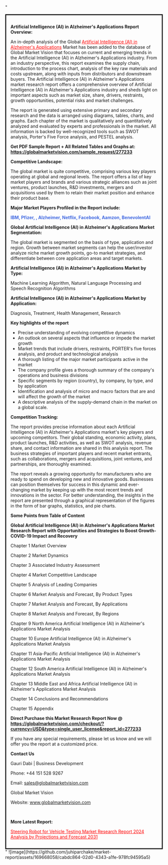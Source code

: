 "<div style='border: 3px solid black; padding: 1em;'>

<strong>Artificial Intelligence (AI) in Alzheimer's Applications Report Overview:</strong>

An in-depth analysis of the Global <a style='color: #ff0000;' href='https://globalmarketvision.com/reports/global-artificial-intelligence-ai-in-alzheimer-s-applications-market/277233'>Artificial Intelligence (AI) in Alzheimer's Applications</a> Market has been added to the database of Global Market Vision that focuses on current and emerging trends in the Artificial Intelligence (AI) in Alzheimer's Applications industry. From an industry perspective, this report examines the supply chain, introduction to the process chart, analysis of the key raw materials and costs upstream, along with inputs from distributors and downstream buyers. The Artificial Intelligence (AI) in Alzheimer's Applications market research report offers a comprehensive overview of Artificial Intelligence (AI) in Alzheimer's Applications industry and sheds light on important aspects such as market size, share, drivers, restraints, growth opportunities, potential risks and market challenges.

The report is generated using extensive primary and secondary research and the data is arranged using diagrams, tables, charts, and graphs. Each chapter of the market is qualitatively and quantitatively analyzed and evaluated by experts and professionals in the market. All information is backed by well-recognized tools such as SWOT analysis, Porter's Five Force analysis, and PESTEL analysis.

<strong>Get PDF Sample Report + All Related Tables and Graphs at</strong><strong>:</strong><strong> <a style='color: #ff0000;' href='https://globalmarketvision.com/sample_request/277233?utm_source=linkedinPulse&utm_medium=SN&utm_campaign=SN'><strong>https://globalmarketvision.com/sample_request/277233</strong></a></strong>

<strong>Competitive Landscape:</strong>

The global market is quite competitive, comprising various key players operating at global and regional levels. The report offers a list of key market players and brands and various strategic alliances such as joint ventures, product launches, R&amp;D investments, mergers and acquisitions used by them to retain their market position and enhance their product base.

<strong>Major Market Players Profiled in the Report include:</strong>

<strong style='color: #4169e1;'>IBM, Pfizer, , Alzheimer, Netflix, Facebook, Aamzon, BenevolentAI</strong>

<strong>Global Artificial Intelligence (AI) in Alzheimer's Applications Market Segmentation:</strong>

The global market is segmented on the basis of type, application and region. Growth between market segments can help the user/investor analyze niche market growth points, go-to market strategies, and differentiate between core application areas and target markets.

<strong>Artificial Intelligence (AI) in Alzheimer's Applications Market by Type</strong><strong>:</strong>

Machine Learning Algorithm, Natural Language Processing and Speech Recognition Algorithms

<strong>Artificial Intelligence (AI) in Alzheimer's Applications Market by</strong><strong> Application:</strong>

Diagnosis, Treatment, Health Management, Research

<strong>Key highlights of the report</strong>
<ul>
  <li>Precise understanding of evolving competitive dynamics</li>
  <li>An outlook on several aspects that influence or impede the market growth</li>
  <li>Market trends that include drivers, restraints, PORTER's five forces analysis, and product and technological analysis</li>
  <li>A thorough listing of the major market participants active in the market</li>
  <li>The company profile gives a thorough summary of the company's operations and business divisions</li>
  <li>Specific segments by region (country), by company, by type, and by application</li>
  <li>Identification and analysis of micro and macro factors that are and will affect the growth of the market</li>
  <li>A descriptive analysis of the supply-demand chain in the market on a global scale.</li>
</ul>
<strong>Competition Tracking:</strong>

The report provides precise information about each Artificial Intelligence (AI) in Alzheimer's Applications market's key players and upcoming competitors. Their global standing, economic activity, plans, product launches, R&amp;D activities, as well as SWOT analysis, revenue share, and contact information are shared in this analysis report. The business strategies of important players and recent market entrants, such as collaborations, mergers and acquisitions, joint ventures, and partnerships, are thoroughly examined.

The report reveals a growing opportunity for manufacturers who are ready to spend on developing new and innovative goods. Businesses can position themselves for success in this dynamic and ever-changing market by keeping up with the most recent trends and innovations in the sector. For better understanding, the insights in the report are presented through a graphical representation of the figures in the form of bar graphs, statistics, and pie charts.

<strong>Some Points from Table of Content</strong>

<strong>Global Artificial Intelligence (AI) in Alzheimer's Applications Market Research Report with Opportunities and Strategies to Boost Growth- COVID-19 Impact and Recovery</strong>

Chapter 1 Market Overview

Chapter 2 Market Dynamics

Chapter 3 Associated Industry Assessment

Chapter 4 Market Competitive Landscape

Chapter 5 Analysis of Leading Companies

Chapter 6 Market Analysis and Forecast, By Product Types

Chapter 7 Market Analysis and Forecast, By Applications

Chapter 8 Market Analysis and Forecast, By Regions

Chapter 9 North America Artificial Intelligence (AI) in Alzheimer's Applications Market Analysis

Chapter 10 Europe Artificial Intelligence (AI) in Alzheimer's Applications Market Analysis

Chapter 11 Asia-Pacific Artificial Intelligence (AI) in Alzheimer's Applications Market Analysis

Chapter 12 South America Artificial Intelligence (AI) in Alzheimer's Applications Market Analysis

Chapter 13 Middle East and Africa Artificial Intelligence (AI) in Alzheimer's Applications Market Analysis

Chapter 14 Conclusions and Recommendations

Chapter 15 Appendix

<strong>Direct Purchase this Market Research Report Now @ <a style='color: #ff0000;' href='https://globalmarketvision.com/checkout/?currency=USD&type=single_user_license&report_id=277233?utm_source=linkedinPulse&utm_medium=SN&utm_campaign=SN'><strong>https://globalmarketvision.com/checkout/?currency=USD&type=single_user_license&report_id=277233</strong></a></strong>

If you have any special requirements, please let us know and we will offer you the report at a customized price.
<p id='ember58' class='ember-view reader-content-blocks__paragraph'><strong>Contact Us</strong></p>
<p id='ember59' class='ember-view reader-content-blocks__paragraph'>Gauri Dabi | Business Development</p>
<p id='ember60' class='ember-view reader-content-blocks__paragraph'>Phone: +44 151 528 9267</p>
Email: <a href='mailto:sales@globalmarketvision.com'>sales@globalmarketvision.com</a>

Global Market Vision

Website: <a href='http://www.globalmarketvision.com/'>www.globalmarketvision.com</a>

&nbsp;

<strong>More Latest Report:</strong>

<a style='color: #ff0000;' href='https://www.linkedin.com/pulse/steering-robot-vehicle-testing-market-research-report-neha-more-ngzqf?trackingId=shTUaW3Z4mlVjmM9be2eXg%3D%3D&lipi=urn%3Ali%3Apage%3Ad_flagship3_profile_view_base_recent_activity_content_view%3BbGYM6eJFSy6QilYzzsPe9g%3D%3D'>Steering Robot for Vehicle Testing Market Research Report 2024 Analysis by Projections and Forecast 2031</a>

</div>"
![image](https://github.com/juhiparchake/market-report/assets/169668058/cabdc864-02d0-4343-a1fe-978fc94595a5)

